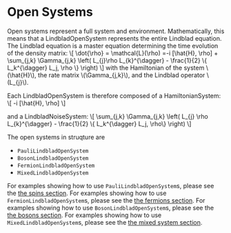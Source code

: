 # Open Systems

Open systems represent a full system and environment. Mathematically, this means that a LindbladOpenSystem represents the entire Lindblad equation. The Lindblad equation is a master equation determining the time evolution of the density matrix:
\\[
     \dot{\rho} = \mathcal{L}(\rho) =-i \[\hat{H}, \rho\] + \sum_{j,k} \Gamma_{j,k} \left( L_{j}\rho L_{k}^{\dagger} - \frac{1}{2} \\{ L_k^{\dagger} L_j, \rho \\} \right)
\\]
with the Hamiltonian of the system \\(\hat{H}\\), the rate matrix \\(\Gamma_{j,k}\\), and the Lindblad operator \\(L_{j}\\).

Each LindbladOpenSystem is therefore composed of a HamiltonianSystem:
\\[
    -i \[\hat{H}, \rho\]
\\]

and a LindbladNoiseSystem:
\\[
    \sum_{j,k} \Gamma_{j,k} \left( L_{j} \rho L_{k}^{\dagger} - \frac{1}{2} \\{ L_k^{\dagger} L_j, \rho\\} \right)
\\]


The open systems in struqture are

* `PauliLindbladOpenSystem`
* `BosonLindbladOpenSystem`
* `FermionLindbladOpenSystem`
* `MixedLindbladOpenSystem`

For examples showing how to use `PauliLindbladOpenSystem`s, please see the [the spins section](../physical_types/spins.md#examples-3).
For examples showing how to use `FermionLindbladOpenSystem`s, please see the [the fermions section](../physical_types/fermions.md#examples-3).
For examples showing how to use `BosonLindbladOpenSystem`s, please see the [the bosons section](../physical_types/bosons.md#examples-3).
For examples showing how to use `MixedLindbladOpenSystem`s, please see the [the mixed system section](../physical_types/mixed_systems.md#examples-3).
